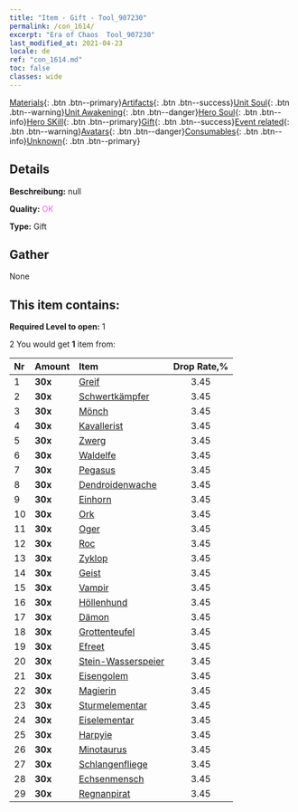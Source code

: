 ```yaml
---
title: "Item - Gift - Tool_907230"
permalink: /con_1614/
excerpt: "Era of Chaos  Tool_907230"
last_modified_at: 2021-04-23
locale: de
ref: "con_1614.md"
toc: false
classes: wide
---
```

 [Materials](/ItemsDE/){: .btn .btn--primary}[Artifacts](/ItemsDE/Artifacts/){: .btn .btn--success}[Unit Soul](/ItemsDE/UnitSoul/){: .btn .btn--warning}[Unit Awakening](/ItemsDE/UnitAwakening/){: .btn .btn--danger}[Hero Soul](/ItemsDE/HeroSoul/){: .btn .btn--info}[Hero SKill](/ItemsDE/HeroSkill/){: .btn .btn--primary}[Gift](/ItemsDE/Gift/){: .btn .btn--success}[Event related](/ItemsDE/Events/){: .btn .btn--warning}[Avatars](/ItemsDE/Avatars/){: .btn .btn--danger}[Consumables](/ItemsDE/Consumables/){: .btn .btn--info}[Unknown](/ItemsDE/Unknown/){: .btn .btn--primary}

## Details
 **Beschreibung:** null

 **Quality:** <span style="color: #DA70D6">OK</span>

 **Type:** Gift

## Gather

  None

## This item contains:

 **Required Level to open:** 1

 2 You would get **1** item  from:

  | Nr | Amount |     Item    | Drop Rate,% |
  |:---|:-------|:------------|:---------:|
  | 1 |  **30x** | [Greif](/ItemsDE/unt_192/) | 3.45 | 
  | 2 |  **30x** | [Schwertkämpfer](/ItemsDE/unt_193/) | 3.45 | 
  | 3 |  **30x** | [Mönch](/ItemsDE/unt_194/) | 3.45 | 
  | 4 |  **30x** | [Kavallerist](/ItemsDE/unt_195/) | 3.45 | 
  | 5 |  **30x** | [Zwerg](/ItemsDE/unt_200/) | 3.45 | 
  | 6 |  **30x** | [Waldelfe](/ItemsDE/unt_201/) | 3.45 | 
  | 7 |  **30x** | [Pegasus](/ItemsDE/unt_202/) | 3.45 | 
  | 8 |  **30x** | [Dendroidenwache](/ItemsDE/unt_203/) | 3.45 | 
  | 9 |  **30x** | [Einhorn](/ItemsDE/unt_204/) | 3.45 | 
  | 10 |  **30x** | [Ork](/ItemsDE/unt_219/) | 3.45 | 
  | 11 |  **30x** | [Oger](/ItemsDE/unt_220/) | 3.45 | 
  | 12 |  **30x** | [Roc](/ItemsDE/unt_221/) | 3.45 | 
  | 13 |  **30x** | [Zyklop](/ItemsDE/unt_222/) | 3.45 | 
  | 14 |  **30x** | [Geist](/ItemsDE/unt_210/) | 3.45 | 
  | 15 |  **30x** | [Vampir](/ItemsDE/unt_211/) | 3.45 | 
  | 16 |  **30x** | [Höllenhund](/ItemsDE/unt_228/) | 3.45 | 
  | 17 |  **30x** | [Dämon](/ItemsDE/unt_229/) | 3.45 | 
  | 18 |  **30x** | [Grottenteufel](/ItemsDE/unt_230/) | 3.45 | 
  | 19 |  **30x** | [Efreet](/ItemsDE/unt_231/) | 3.45 | 
  | 20 |  **30x** | [Stein-Wasserspeier](/ItemsDE/unt_236/) | 3.45 | 
  | 21 |  **30x** | [Eisengolem](/ItemsDE/unt_237/) | 3.45 | 
  | 22 |  **30x** | [Magierin](/ItemsDE/unt_238/) | 3.45 | 
  | 23 |  **30x** | [Sturmelementar](/ItemsDE/unt_263/) | 3.45 | 
  | 24 |  **30x** | [Eiselementar](/ItemsDE/unt_264/) | 3.45 | 
  | 25 |  **30x** | [Harpyie](/ItemsDE/unt_245/) | 3.45 | 
  | 26 |  **30x** | [Minotaurus](/ItemsDE/unt_248/) | 3.45 | 
  | 27 |  **30x** | [Schlangenfliege](/ItemsDE/unt_255/) | 3.45 | 
  | 28 |  **30x** | [Echsenmensch](/ItemsDE/unt_254/) | 3.45 | 
  | 29 |  **30x** | [Regnanpirat](/ItemsDE/unt_273/) | 3.45 | 
